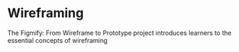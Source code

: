 # Wireframing
The Figmify: From Wireframe to Prototype project introduces learners to the essential concepts of wireframing
